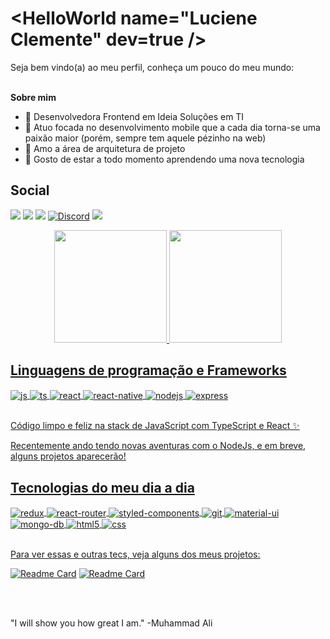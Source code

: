<h1>&ltHelloWorld name="Luciene Clemente" dev=true /&gt</h1>
Seja bem vindo(a) ao meu perfil, conheça um pouco do meu mundo:
<br/><br/>

**Sobre mim**
  - :briefcase:  Desenvolvedora Frontend em Ideia Soluções em TI
  - 📱 Atuo focada no desenvolvimento mobile que a cada dia torna-se uma paixão maior (porém, sempre tem aquele pézinho na web)
  - :file_folder: Amo a área de arquitetura de projeto
  - :rocket: Gosto de estar a todo momento aprendendo uma nova tecnologia

## Social

<a href="https://portfolio-lu-clemente.vercel.app" target="_blank"><img src="https://img.shields.io/badge/website-000000?style=for-the-badge&logo=About.me&logoColor=white"/></a>
<a href="https://www.linkedin.com/in/luciene-clemente" target="_blank"><img src="https://img.shields.io/badge/LinkedIn-0077B5?style=for-the-badge&logo=linkedin&logoColor=white"/></a>
<a href="mailto:luclemente.dev@gmail.com" target="_blank"><img src="https://img.shields.io/badge/Gmail-D14836?style=for-the-badge&logo=gmail&logoColor=white"/></a>
[![Discord](https://img.shields.io/badge/Discord-7289DA?style=for-the-badge&logo=discord&logoColor=white&label=id:6551)]()
<a href="https://codepen.io/Lu-Clemente" target="_blank"><img src="https://img.shields.io/badge/Codepen-000000?style=for-the-badge&logo=codepen&logoColor=white"/></a>

<div align="center">
  <a href="https://github.com/Lu-Clemente">
  <img height="180em" src="https://github-readme-stats.vercel.app/api?username=Lu-Clemente&show_icons=true&count_private=true&include_all_commits=true&theme=dark" />
  <img height="180em" src="https://github-readme-stats.vercel.app/api/top-langs/?username=Lu-Clemente&hide=dart&layout=compact&theme=dark" />
</div>

## Linguagens de programação e Frameworks 

<div style="display: inline_block">
  <img align="center" alt="js" src="https://img.shields.io/badge/JavaScript-F7DF1E?style=for-the-badge&logo=javascript&logoColor=black" />
  <img align="center" alt="ts" src="https://img.shields.io/badge/TypeScript-007ACC?style=for-the-badge&logo=typescript&logoColor=white" />
  <img align="center" alt="react" src="https://img.shields.io/badge/React-20232A?style=for-the-badge&logo=react&logoColor=61DAFB" />
  <img align="center" alt="react-native" src="https://img.shields.io/badge/React_Native-20232A?style=for-the-badge&logo=react&logoColor=61DAFB" />
  <img align="center" alt="nodejs" src="https://img.shields.io/badge/Node.js-43853D?style=for-the-badge&logo=node.js&logoColor=white" />
  <img align="center" alt="express" src="https://img.shields.io/badge/Express.js-404D59?style=for-the-badge" /> 
</div><br/>

Código limpo e feliz na stack de JavaScript com TypeScript e React ✨

Recentemente ando tendo novas aventuras com o NodeJs, e em breve, alguns projetos aparecerão!

## Tecnologias do meu dia a dia

<div style="display: inline_block">
  <img align="center" alt="redux" src="https://img.shields.io/badge/Redux-593D88?style=for-the-badge&logo=redux&logoColor=white" />
  <img align="center" alt="react-router" src="https://img.shields.io/badge/React_Router-CA4245?style=for-the-badge&logo=react-router&logoColor=white" />
  <img align="center" alt="styled-components" src="https://img.shields.io/badge/styled--components-DB7093?style=for-the-badge&logo=styled-components&logoColor=white" />
  <img align="center" alt="git" src="https://img.shields.io/badge/GIT-E44C30?style=for-the-badge&logo=git&logoColor=white" />
  <img align="center" alt="material-ui" src="https://img.shields.io/badge/Material--UI-0081CB?style=for-the-badge&logo=material-ui&logoColor=white" />
  <img align="center" alt="mongo-db" src="https://img.shields.io/badge/MongoDB-4EA94B?style=for-the-badge&logo=mongodb&logoColor=white" />
  <img align="center" alt="html5" src="https://img.shields.io/badge/HTML5-E34F26?style=for-the-badge&logo=html5&logoColor=white" />
  <img align="center" alt="css" src="https://img.shields.io/badge/CSS3-1572B6?style=for-the-badge&logo=css3&logoColor=white" />
</div><br/>

<p>Para ver essas e outras tecs, veja alguns dos meus projetos:</p>

[![Readme Card](https://github-readme-stats.vercel.app/api/pin/?username=Lu-Clemente&repo=Portfolio&theme=dark)](https://github.com/Lu-Clemente/Portfolio)
[![Readme Card](https://github-readme-stats.vercel.app/api/pin/?username=Lu-Clemente&repo=Marvel-favs&theme=dark)](https://github.com/Lu-Clemente/Marvel-favs)

<br/><br/>

"I will show you how great I am." -Muhammad Ali
